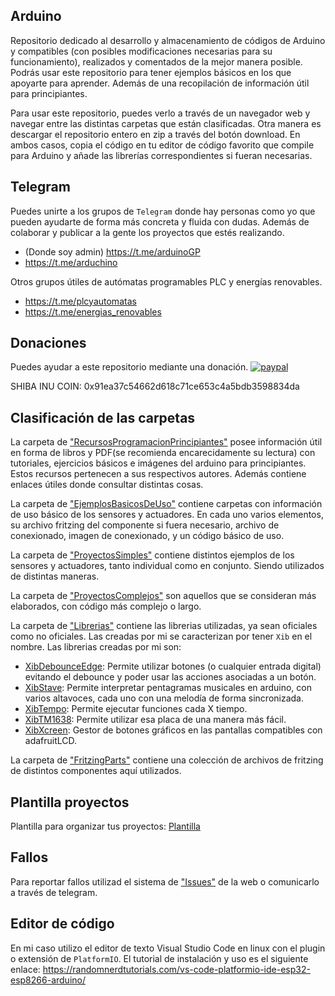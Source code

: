 
## Arduino

Repositorio dedicado al desarrollo y almacenamiento de códigos de Arduino y compatibles (con posibles modificaciones necesarias para su funcionamiento), realizados y comentados de la mejor manera posible. Podrás usar este repositorio para tener ejemplos básicos en los que apoyarte para aprender. Además de una recopilación de información útil para principiantes.

Para usar este repositorio, puedes verlo a través de un navegador web y navegar entre las distintas carpetas que están clasificadas. Otra manera es descargar el repositorio entero en zip a través del botón download. En ambos casos, copia el código en tu editor de código favorito que compile para Arduino y añade las librerías correspondientes si fueran necesarias.

## Telegram

Puedes unirte a los grupos de `Telegram` donde hay personas como yo que pueden ayudarte de forma más concreta y fluida con dudas. Además de colaborar y publicar a la gente los proyectos que estés realizando.

- (Donde soy admin) https://t.me/arduinoGP
- https://t.me/arduchino

Otros grupos útiles de autómatas programables PLC y energías renovables.

- https://t.me/plcyautomatas
- https://t.me/energias_renovables


## Donaciones

Puedes ayudar a este repositorio mediante una donación. [![paypal](https://www.paypalobjects.com/es_ES/ES/i/btn/btn_donateCC_LG.gif)](https://www.paypal.com/cgi-bin/webscr?cmd=_s-xclick&hosted_button_id=CZM8VWFAP5UUY&source=url)

SHIBA INU COIN: 0x91ea37c54662d618c71ce653c4a5bdb3598834da

## Clasificación de las carpetas

La carpeta de ["RecursosProgramacionPrincipiantes"](RecursosProgramacionPrincipiantes) posee información útil en forma de libros y PDF(se recomienda encarecidamente su lectura) con tutoriales, ejercicios básicos e imágenes del arduino para principiantes. Estos recursos pertenecen a sus respectivos autores. Además contiene enlaces útiles donde consultar distintas cosas.

La carpeta de ["EjemplosBasicosDeUso"](EjemplosBasicosDeUso) contiene carpetas con información de uso básico de los sensores y actuadores. En cada uno varios elementos, su archivo fritzing del componente si fuera necesario, archivo de conexionado, imagen de conexionado, y un código básico de uso.

La carpeta de ["ProyectosSimples"](ProyectosSimples) contiene distintos ejemplos de los sensores y actuadores, tanto individual como en conjunto. Siendo utilizados de distintas maneras.

La carpeta de ["ProyectosComplejos"](ProyectosComplejos) son aquellos que se consideran más elaborados, con código más complejo o largo.

La carpeta de ["Librerias"](Librerias) contiene las librerias utilizadas, ya sean oficiales como no oficiales. Las creadas por mi se caracterizan por tener `Xib` en el nombre.
Las librerias creadas por mi son:  
- [XibDebounceEdge](Librerias/src/XibDebounceEdge): Permite utilizar botones (o cualquier entrada digital) evitando el debounce y poder usar las acciones asociadas a un botón.
- [XibStave](Librerias/src/XibStave): Permite interpretar pentagramas musicales en arduino, con varios altavoces, cada uno con una melodía de forma sincronizada.
- [XibTempo](Librerias/src/XibTimer): Permite ejecutar funciones cada X tiempo.
- [XibTM1638](Librerias/src/XibTM1638): Permite utilizar esa placa de una manera más fácil.
- [XibXcreen](Librerias/src/XibXcreen): Gestor de botones gráficos en las pantallas compatibles con adafruitLCD.

La carpeta de ["FritzingParts"](FritzingParts) contiene una colección de archivos de fritzing de distintos componentes aquí utilizados.

## Plantilla proyectos

Plantilla para organizar tus proyectos: [Plantilla](https://github.com/Xibhu/Tutoriales/tree/master/Programacion/General)

## Fallos

Para reportar fallos utilizad el sistema de ["Issues"](https://github.com/Xibhu/Arduino/issues) de la web o comunicarlo a través de telegram.

## Editor de código

En mi caso utilizo el editor de texto Visual Studio Code en linux con el plugin o extensión de `PlatformIO`. El tutorial de instalación y uso es el siguiente enlace: https://randomnerdtutorials.com/vs-code-platformio-ide-esp32-esp8266-arduino/

